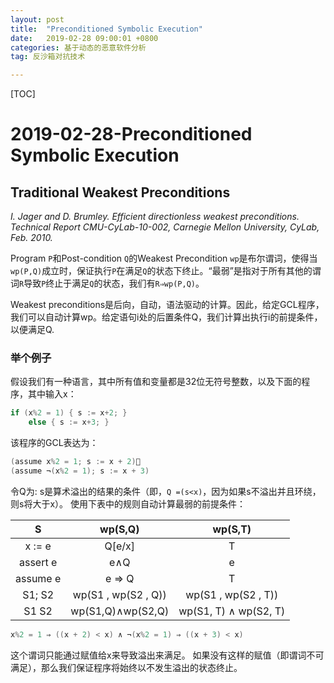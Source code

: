 ```yaml
---
layout: post
title:  "Preconditioned Symbolic Execution"
date:   2019-02-28 09:00:01 +0800
categories: 基于动态的恶意软件分析
tag: 反沙箱对抗技术

---
```


[TOC]



# 2019-02-28-Preconditioned Symbolic Execution

## Traditional Weakest Preconditions

*I. Jager and D. Brumley. Efficient directionless weakest preconditions. Technical Report CMU-CyLab-10-002, Carnegie Mellon University, CyLab, Feb. 2010.*

Program `P`和Post-condition `Q`的Weakest Precondition `wp`是布尔谓词，使得当`wp(P,Q)`成立时，保证执行`P`在满足`Q`的状态下终止。“最弱”是指对于所有其他的谓词`R`导致`P`终止于满足`Q`的状态，我们有`R⇒wp(P,Q)`。

Weakest preconditions是后向，自动，语法驱动的计算。因此，给定GCL程序，我们可以自动计算wp。给定语句i处的后置条件Q，我们计算出执行i的前提条件，以便满足Q.

### 举个例子

假设我们有一种语言，其中所有值和变量都是32位无符号整数，以及下面的程序，其中输入x：

```C
if (x%2 = 1) { s := x+2; }
	else { s := x+3; }
```

该程序的GCL表达为：

```c
(assume x%2 = 1; s := x + 2)􏰁 
(assume ¬(x%2 = 1); s := x + 3)
```

令Q为: s是算术溢出的结果的条件（即，`Q =(s<x)`，因为如果s不溢出并且环绕，则s将大于x）。 使用下表中的规则自动计算最弱的前提条件：

|    S     |       wp(S,Q)       |        wp(S,T)        |
| :------: | :-----------------: | :-------------------: |
|  x := e  |       Q[e/x]        |           T           |
| assert e |         e∧Q         |           e           |
| assume e |        e ⇒ Q        |           T           |
|  S1; S2  | wp(S1 , wp(S2 , Q)) |  wp(S1 , wp(S2 , T))  |
|  S1  S2  |  wp(S1,Q)∧wp(S2,Q)  | wp(S1, T) ∧ wp(S2, T) |

```c
x%2 = 1 ⇒ ((x + 2) < x) ∧ ¬(x%2 = 1) ⇒ ((x + 3) < x)
```

这个谓词只能通过赋值给x来导致溢出来满足。 如果没有这样的赋值（即谓词不可满足），那么我们保证程序将始终以不发生溢出的状态终止。

